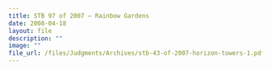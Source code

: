 ```yaml
---
title: STB 97 of 2007 – Rainbow Gardens
date: 2008-04-18
layout: file
description: ""
image: ""
file_url: /files/Judgments/Archives/stb-43-of-2007-horizon-towers-1.pdf
---
```

